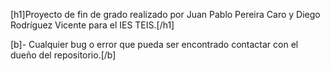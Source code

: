 [h1]Proyecto de fin de grado realizado por Juan Pablo Pereira Caro y Diego Rodríguez Vicente para el IES TEIS.[/h1]

[b]- Cualquier bug o error que pueda ser encontrado contactar con el dueño del repositorio.[/b]
